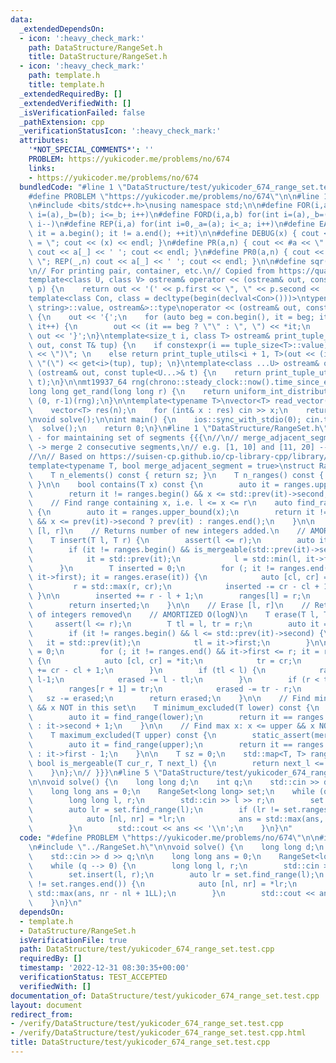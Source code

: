 ```yaml
---
data:
  _extendedDependsOn:
  - icon: ':heavy_check_mark:'
    path: DataStructure/RangeSet.h
    title: DataStructure/RangeSet.h
  - icon: ':heavy_check_mark:'
    path: template.h
    title: template.h
  _extendedRequiredBy: []
  _extendedVerifiedWith: []
  _isVerificationFailed: false
  _pathExtension: cpp
  _verificationStatusIcon: ':heavy_check_mark:'
  attributes:
    '*NOT_SPECIAL_COMMENTS*': ''
    PROBLEM: https://yukicoder.me/problems/no/674
    links:
    - https://yukicoder.me/problems/no/674
  bundledCode: "#line 1 \"DataStructure/test/yukicoder_674_range_set.test.cpp\"\n\
    #define PROBLEM \"https://yukicoder.me/problems/no/674\"\n\n#line 1 \"template.h\"\
    \n#include <bits/stdc++.h>\nusing namespace std;\n\n#define FOR(i,a,b) for(int\
    \ i=(a),_b=(b); i<=_b; i++)\n#define FORD(i,a,b) for(int i=(a),_b=(b); i>=_b;\
    \ i--)\n#define REP(i,a) for(int i=0,_a=(a); i<_a; i++)\n#define EACH(it,a) for(__typeof(a.begin())\
    \ it = a.begin(); it != a.end(); ++it)\n\n#define DEBUG(x) { cout << #x << \"\
    \ = \"; cout << (x) << endl; }\n#define PR(a,n) { cout << #a << \" = \"; FOR(_,1,n)\
    \ cout << a[_] << ' '; cout << endl; }\n#define PR0(a,n) { cout << #a << \" =\
    \ \"; REP(_,n) cout << a[_] << ' '; cout << endl; }\n\n#define sqr(x) ((x) * (x))\n\
    \n// For printing pair, container, etc.\n// Copied from https://quangloc99.github.io/2021/07/30/my-CP-debugging-template.html\n\
    template<class U, class V> ostream& operator << (ostream& out, const pair<U, V>&\
    \ p) {\n    return out << '(' << p.first << \", \" << p.second << ')';\n}\n\n\
    template<class Con, class = decltype(begin(declval<Con>()))>\ntypename enable_if<!is_same<Con,\
    \ string>::value, ostream&>::type\noperator << (ostream& out, const Con& con)\
    \ {\n    out << '{';\n    for (auto beg = con.begin(), it = beg; it != con.end();\
    \ it++) {\n        out << (it == beg ? \"\" : \", \") << *it;\n    }\n    return\
    \ out << '}';\n}\ntemplate<size_t i, class T> ostream& print_tuple_utils(ostream&\
    \ out, const T& tup) {\n    if constexpr(i == tuple_size<T>::value) return out\
    \ << \")\"; \n    else return print_tuple_utils<i + 1, T>(out << (i ? \", \" :\
    \ \"(\") << get<i>(tup), tup); \n}\ntemplate<class ...U> ostream& operator <<\
    \ (ostream& out, const tuple<U...>& t) {\n    return print_tuple_utils<0, tuple<U...>>(out,\
    \ t);\n}\n\nmt19937_64 rng(chrono::steady_clock::now().time_since_epoch().count());\n\
    long long get_rand(long long r) {\n    return uniform_int_distribution<long long>\
    \ (0, r-1)(rng);\n}\n\ntemplate<typename T>\nvector<T> read_vector(int n) {\n\
    \    vector<T> res(n);\n    for (int& x : res) cin >> x;\n    return res;\n}\n\
    \nvoid solve();\n\nint main() {\n    ios::sync_with_stdio(0); cin.tie(0);\n  \
    \  solve();\n    return 0;\n}\n#line 1 \"DataStructure/RangeSet.h\"\n// RangeSet\
    \ - for maintaining set of segments {{{\n//\n// merge_adjacent_segment = true\
    \ -> merge 2 consecutive segments,\n// e.g. [1, 10] and [11, 20] --> [1, 20]\n\
    //\n// Based on https://suisen-cp.github.io/cp-library-cpp/library/datastructure/util/range_set.hpp\n\
    template<typename T, bool merge_adjacent_segment = true>\nstruct RangeSet {\n\
    \    T n_elements() const { return sz; }\n    T n_ranges() const { return ranges.size();\
    \ }\n\n    bool contains(T x) const {\n        auto it = ranges.upper_bound(x);\n\
    \        return it != ranges.begin() && x <= std::prev(it)->second;\n    }\n\n\
    \    // Find range containing x, i.e. l <= x <= r\n    auto find_range(T x) const\
    \ {\n        auto it = ranges.upper_bound(x);\n        return it != ranges.begin()\
    \ && x <= prev(it)->second ? prev(it) : ranges.end();\n    }\n\n    // Insert\
    \ [l, r]\n    // Returns number of new integers added.\n    // AMORTIZED O(logN)\n\
    \    T insert(T l, T r) {\n        assert(l <= r);\n        auto it = ranges.upper_bound(l);\n\
    \        if (it != ranges.begin() && is_mergeable(std::prev(it)->second, l)) {\n\
    \            it = std::prev(it);\n            l = std::min(l, it->first);\n  \
    \      }\n        T inserted = 0;\n        for (; it != ranges.end() && is_mergeable(r,\
    \ it->first); it = ranges.erase(it)) {\n            auto [cl, cr] = *it;\n   \
    \         r = std::max(r, cr);\n            inserted -= cr - cl + 1;\n       \
    \ }\n\n        inserted += r - l + 1;\n        ranges[l] = r;\n        sz += inserted;\n\
    \        return inserted;\n    }\n\n    // Erase [l, r]\n    // Returns number\
    \ of integers removed\n    // AMORTIZED O(logN)\n    T erase(T l, T r) {\n   \
    \     assert(l <= r);\n        T tl = l, tr = r;\n        auto it = ranges.upper_bound(l);\n\
    \        if (it != ranges.begin() && l <= std::prev(it)->second) {\n         \
    \   it = std::prev(it);\n            tl = it->first;\n        }\n\n        T erased\
    \ = 0;\n        for (; it != ranges.end() && it->first <= r; it = ranges.erase(it))\
    \ {\n            auto [cl, cr] = *it;\n            tr = cr;\n            erased\
    \ += cr - cl + 1;\n        }\n        if (tl < l) {\n            ranges[tl] =\
    \ l-1;\n            erased -= l - tl;\n        }\n        if (r < tr) {\n    \
    \        ranges[r + 1] = tr;\n            erased -= tr - r;\n        }\n     \
    \   sz -= erased;\n        return erased;\n    }\n\n    // Find min x: x >= lower\
    \ && x NOT in this set\n    T minimum_excluded(T lower) const {\n        static_assert(merge_adjacent_segment);\n\
    \        auto it = find_range(lower);\n        return it == ranges.end() ? lower\
    \ : it->second + 1;\n    }\n\n    // Find max x: x <= upper && x NOT in this set\n\
    \    T maximum_excluded(T upper) const {\n        static_assert(merge_adjacent_segment);\n\
    \        auto it = find_range(upper);\n        return it == ranges.end() ? upper\
    \ : it->first - 1;\n    }\n\n    T sz = 0;\n    std::map<T, T> ranges;\n\n   \
    \ bool is_mergeable(T cur_r, T next_l) {\n        return next_l <= cur_r + merge_adjacent_segment;\n\
    \    }\n};\n// }}}\n#line 5 \"DataStructure/test/yukicoder_674_range_set.test.cpp\"\
    \n\nvoid solve() {\n    long long d;\n    int q;\n    std::cin >> d >> q;\n\n\
    \    long long ans = 0;\n    RangeSet<long long> set;\n    while (q --> 0) {\n\
    \        long long l, r;\n        std::cin >> l >> r;\n        set.insert(l, r);\n\
    \        auto lr = set.find_range(l);\n        if (lr != set.ranges.end()) {\n\
    \            auto [nl, nr] = *lr;\n            ans = std::max(ans, nr - nl + 1LL);\n\
    \        }\n        std::cout << ans << '\\n';\n    }\n}\n"
  code: "#define PROBLEM \"https://yukicoder.me/problems/no/674\"\n\n#include \"../../template.h\"\
    \n#include \"../RangeSet.h\"\n\nvoid solve() {\n    long long d;\n    int q;\n\
    \    std::cin >> d >> q;\n\n    long long ans = 0;\n    RangeSet<long long> set;\n\
    \    while (q --> 0) {\n        long long l, r;\n        std::cin >> l >> r;\n\
    \        set.insert(l, r);\n        auto lr = set.find_range(l);\n        if (lr\
    \ != set.ranges.end()) {\n            auto [nl, nr] = *lr;\n            ans =\
    \ std::max(ans, nr - nl + 1LL);\n        }\n        std::cout << ans << '\\n';\n\
    \    }\n}\n"
  dependsOn:
  - template.h
  - DataStructure/RangeSet.h
  isVerificationFile: true
  path: DataStructure/test/yukicoder_674_range_set.test.cpp
  requiredBy: []
  timestamp: '2022-12-31 08:30:35+00:00'
  verificationStatus: TEST_ACCEPTED
  verifiedWith: []
documentation_of: DataStructure/test/yukicoder_674_range_set.test.cpp
layout: document
redirect_from:
- /verify/DataStructure/test/yukicoder_674_range_set.test.cpp
- /verify/DataStructure/test/yukicoder_674_range_set.test.cpp.html
title: DataStructure/test/yukicoder_674_range_set.test.cpp
---
```

